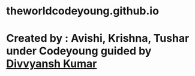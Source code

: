 # theworldcodeyoung.github.io
# Created by : Avishi, Krishna, Tushar under Codeyoung guided by [Divvyansh Kumar](https://github.com/jordandivyansh)
